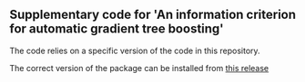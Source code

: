 ## Supplementary code for 'An information criterion for automatic gradient tree boosting'

The code relies on a specific version of the code in this repository.

The correct version of the package can be installed from [this release](https://github.com/Blunde1/agtboost/releases/tag/v.0.1-alpha)
